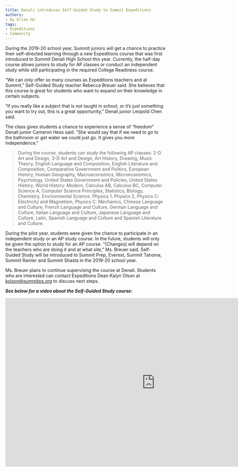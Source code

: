 ```yaml
---
title: Denali introduces Self-Guided Study to Summit Expeditions
authors:
- By Ellen Hu
tags:
- Expeditions
- Community
---
```

During the 2019-20 school year, Summit juniors will get a chance to practice their self-directed learning through a new Expeditions course that was first introduced to Summit Denali High School this year. Currently, the half-day course allows juniors to study for AP classes or conduct an independent study while still participating in the required College Readiness course.

“We can only offer so many courses as Expeditions teachers and at Summit,” Self-Guided Study teacher Rebecca Breuer said. She believes that this course is great for students who want to expand on their knowledge in certain subjects.

“If you really like a subject that is not taught in school, or it’s just something you want to try out, this is a great opportunity,” Denali junior Leopold Chen said.

The class gives students a chance to experience a sense of “freedom” Denali junior Cameron Hess said. “She would say that if we need to go to the bathroom or get water we could just go. It gives you more independence.”

>During the course, students can study the following AP classes: 2-D Art and Design, 3-D Art and Design, Art History, Drawing, Music Theory, English Language and Composition, English Literature and Composition, Comparative Government and Politics, European History, Human Geography, Macroeconomics, Microeconomics, Psychology, United States Government and Policies, United States History, World History: Modern, Calculus AB, Calculus BC, Computer Science A, Computer Science Principles, Statistics, Biology, Chemistry, Environmental Science, Physics 1, Physics 2, Physics C: Electricity and Magnetism, Physics C: Mechanics, Chinese Language and Culture, French Language and Culture, German Language and Culture, Italian Language and Culture, Japanese Language and Culture, Latin, Spanish Language and Culture and Spanish Literature and Culture.  

During the pilot year, students were given the chance to participate in an independent study or an AP study course. In the future, students will only be given the option to study for an AP course. “[Changes] will depend on the teachers who are doing it and at what site,” Ms. Breuer said. Self-Guided Study will be introduced to Summit Prep, Everest, Summit Tahoma, Summit Rainier and Summit Shasta in the 2019-20 school year.

Ms. Breuer plans to continue supervising the course at Denali. Students who are interested can contact Expeditions Dean Kalyn Olson at kolson@summitps.org to discuss next steps.


***See below for a video about the Self-Guided Study course:***

<iframe width="940" height="529" src="https://www.youtube.com/embed/MK7y8RtAU68" frameborder="0" allow="accelerometer; autoplay; encrypted-media; gyroscope; picture-in-picture" allowfullscreen></iframe>
